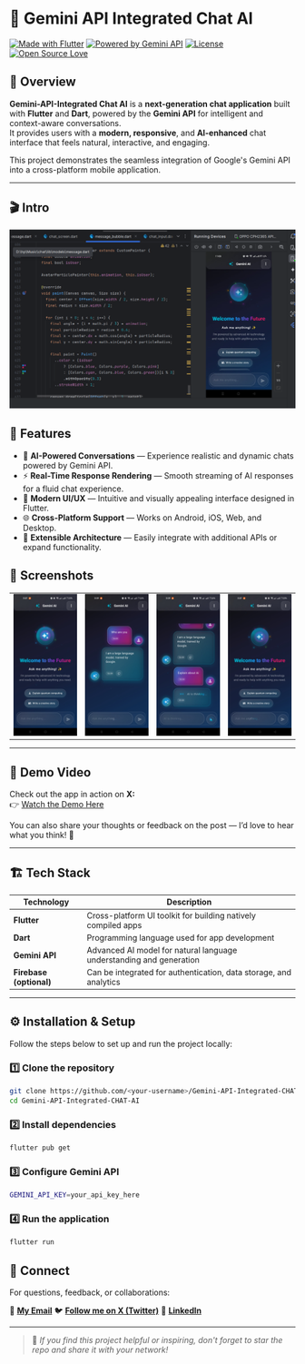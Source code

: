 # 🤖 Gemini API Integrated Chat AI

[![Made with Flutter](https://img.shields.io/badge/Made%20with-Flutter-02569B?logo=flutter&logoColor=white)](https://flutter.dev)
[![Powered by Gemini API](https://img.shields.io/badge/Powered%20by-Gemini%20API-blueviolet)](https://ai.google.dev/gemini-api)
[![License](https://img.shields.io/badge/License-MIT-green.svg)](LICENSE)
[![Open Source Love](https://badges.frapsoft.com/os/v2/open-source.svg?v=103)](https://opensource.org/)

## 🧠 Overview

**Gemini-API-Integrated Chat AI** is a **next-generation chat application** built with **Flutter** and **Dart**, powered by the **Gemini API** for intelligent and context-aware conversations.  
It provides users with a **modern, responsive**, and **AI-enhanced** chat interface that feels natural, interactive, and engaging.

This project demonstrates the seamless integration of Google's Gemini API into a cross-platform mobile application.

---


## 🎬 Intro

<div align="center">
  
  ![Flutter Chat App](photos/geminiday2.png)
    
</div>



## 🚀 Features

- 💬 **AI-Powered Conversations** — Experience realistic and dynamic chats powered by Gemini API.  
- ⚡ **Real-Time Response Rendering** — Smooth streaming of AI responses for a fluid chat experience.  
- 🎨 **Modern UI/UX** — Intuitive and visually appealing interface designed in Flutter.  
- 🌐 **Cross-Platform Support** — Works on Android, iOS, Web, and Desktop.  
- 🧩 **Extensible Architecture** — Easily integrate with additional APIs or expand functionality.  

## 📱 Screenshots
<div align="left">
  <table>
    <tr>
      <td><img src="photos/image3.jpg" alt="Test 1" width="250"/></td>
      <td><img src="photos/image2.jpg" alt="Test 2" width="250"/></td>
      <td><img src="photos/image4.jpg" alt="Test 3" width="250"/></td>
      <td><img src="photos/image1.jpg" alt="Test 4" width="250"/></td>

  </table>
</div>

---

## 🎥 Demo Video

Check out the app in action on **X:**  
👉 [Watch the Demo Here](https://x.com/KishanP07684084/status/1948393335435215355)

You can also share your thoughts or feedback on the post — I’d love to hear what you think! 💬


---

## 🏗️ Tech Stack

| Technology | Description |
|-------------|-------------|
| **Flutter** | Cross-platform UI toolkit for building natively compiled apps |
| **Dart** | Programming language used for app development |
| **Gemini API** | Advanced AI model for natural language understanding and generation |
| **Firebase (optional)** | Can be integrated for authentication, data storage, and analytics |

---

## ⚙️ Installation & Setup

Follow the steps below to set up and run the project locally:

### 1️⃣ Clone the repository
```bash
git clone https://github.com/<your-username>/Gemini-API-Integrated-CHAT-AI.git
cd Gemini-API-Integrated-CHAT-AI
```

### 2️⃣ Install dependencies
```bash
flutter pub get
```

### 3️⃣ Configure Gemini API
```bash
GEMINI_API_KEY=your_api_key_here
```

### 4️⃣ Run the application
```bash
flutter run
```


## 💬 Connect

For questions, feedback, or collaborations:

📧 **[My Email](coolmax17787@gmail.com)**
🐦 **[Follow me on X (Twitter)](https://x.com/KishanP07684084)**
💼 **[LinkedIn](https://www.linkedin.com/in/hom-bdr-pathak-01a3bb210)**

---

> 🌟 *If you find this project helpful or inspiring, don't forget to star the repo and share it with your network!*









